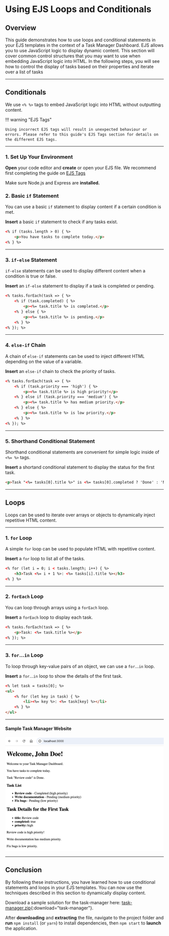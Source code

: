 # Using EJS Loops and Conditionals

## Overview

This guide demonstrates how to use loops and conditional statements in your EJS templates in the context of a Task Manager Dashboard. EJS allows you to use JavaScript logic to display dynamic content. This section will cover common control structures that you may want to use when embedding JavaScript logic into HTML. In the following steps, you will see how to control the display of tasks based on their properties and iterate over a list of tasks

---

## Conditionals

We use `<% %>` tags to embed JavaScript logic into HTML without outputting content.

!!! warning "EJS Tags"

    Using incorrect EJS tags will result in unexpected behaviour or errors. Please refer to this guide's EJS Tags section for details on the different EJS tags.

---

### 1. Set Up Your Environment

**Open** your code editor and **create** or open your EJS file. We recommend first completing the guide on [EJS Tags](ejs_tags.md)

Make sure Node.js and Express are **installed.**

### 2. Basic `if` Statement

You can use a basic `if` statement to display content if a certain condition is met. 

**Insert** a basic `if` statement to check if any tasks exist.

```html
<% if (tasks.length > 0) { %>
    <p>You have tasks to complete today.</p>
<% } %>
```

---

### 3. `if-else` Statement

`if-else` statements can be used to display different content when a condition is true or false.

**Insert** an `if-else` statement to display if a task is completed or pending.

```html
<% tasks.forEach(task => { %>
    <% if (task.completed) { %>
        <p><%= task.title %> is completed.</p>
    <% } else { %>
        <p><%= task.title %> is pending.</p>
    <% } %>
<% }); %>
```

---

### 4. `else-if` Chain

A chain of `else-if` statements can be used to inject different HTML depending on the value of a variable.

**Insert** an `else-if` chain to check the priority of tasks.

```html
<% tasks.forEach(task => { %>
    <% if (task.priority === 'high') { %>
        <p><%= task.title %> is high priority!</p>
    <% } else if (task.priority === 'medium') { %>
        <p><%= task.title %> has medium priority.</p>
    <% } else { %>
        <p><%= task.title %> is low priority.</p>
    <% } %>
<% }); %>
```

---

### 5. Shorthand Conditional Statement

Shorthand conditional statements are convenient for simple logic inside of `<%= %>` tags.

**Insert** a shortand conditional statement to display the status for the first task.

```html
<p>Task "<%= tasks[0].title %>" is <%= tasks[0].completed ? 'Done' : 'Not Done' %>.</p>
```

---

## Loops

Loops can be used to iterate over arrays or objects to dynamically inject repetitive HTML content.

---

### 1. `for` Loop

A simple `for` loop can be used to populate HTML with repetitive content.

**Insert** a `for` loop to list all of the tasks.

```html
<% for (let i = 0; i < tasks.length; i++) { %>
    <h3>Task <%= i + 1 %>: <%= tasks[i].title %></h3>
<% } %>
```

---

### 2. `forEach` Loop

You can loop through arrays using a `forEach` loop.

**Insert** a `forEach` loop to display each task.

```html
<% tasks.forEach(task => { %>
    <p>Task: <%= task.title %></p>
<% }); %>
```

---

### 3. `for`...`in` Loop

To loop through key-value pairs of an object, we can use a `for`...`in` loop.

**Insert** a `for`...`in` loop to show the details of the first task.

```html
<% let task = tasks[0]; %>
<ul>
    <% for (let key in task) { %>
        <li><%= key %>: <%= task[key] %></li>
    <% } %>
</ul>
```

---

#### Sample Task Manager Website

![sample task manager website screenshot](./images/taskManager.png "This image shows a sample task manager website")


---

## Conclusion

By following these instructions, you have learned how to use conditional statements and loops in your EJS templates. You can now use the techniques described in this section to dynamically display content.

Download a sample solution for the task-manager here: [task-manager.zip](./assets/task-manager.zip){:download="task-manager"}. 

After **downloading** and **extracting** the file, navigate to the project folder and **run** `npm install` (or `yarn`) to install dependencies, then `npm start` to **launch** the application.